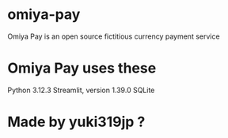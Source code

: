 # omiya-pay
Omiya Pay is an open source fictitious currency payment service


# Omiya Pay uses these

Python 3.12.3
Streamlit, version 1.39.0
SQLite

# Made by yuki319jp ?
